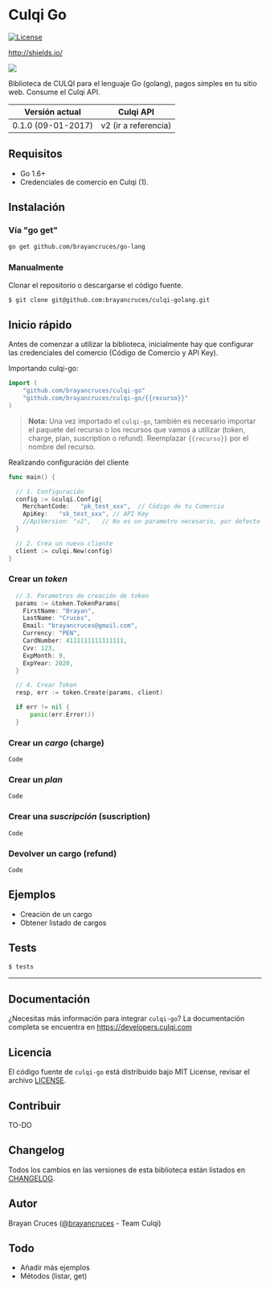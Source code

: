 # Culqi Go 


[![License](https://poser.pugx.org/culqi/culqi-php/license)](https://packagist.org/packages/culqi/culqi-php) 

http://shields.io/

![](http://i.imgur.com/Djajj50.png)


Biblioteca de CULQI para el lenguaje Go (golang), pagos simples en tu sitio web. Consume el Culqi API.

| Versión actual| Culqi API|
|----|----|
| 0.1.0 (09-01-2017) |v2 (ir a referencia)|



## Requisitos 

- Go 1.6+ 
- Credenciales de comercio en Culqi (1).

## Instalación 


### Vía "go get"


```bash
go get github.com/brayancruces/go-lang
```


### Manualmente

Clonar el repositorio o descargarse el código fuente.

```bash
$ git clone git@github.com:brayancruces/culqi-golang.git
```

## Inicio rápido 

Antes de comenzar a utilizar la biblioteca, inicialmente hay que configurar las credenciales del comercio (Código de Comercio y API Key). 

Importando culqi-go:

```go
import (    
    "github.com/brayancruces/culqi-go"
    "github.com/brayancruces/culqi-go/{{recurso}}"
)
```

> **Nota:** Una vez importado  el `culqi-go`, también es necesario importar el paquete del recurso o los recursos que vamos a utilizar (token, charge, plan, suscription o refund). Reemplazar `{{recurso}}` por el nombre del recurso.

Realizando configuración del cliente
```go
func main() {

  // 1. Configuración
  config := &culqi.Config{
    MerchantCode:   "pk_test_xxx",  // Código de tu Comercio
    ApiKey:   "sk_test_xxx", // API Key
    //ApiVersion: "v2",   // No es un parametro necesario, por defecto es la v2
  }

  // 2. Crea un nuevo cliente
  client := culqi.New(config)
}
```
### Crear un *token* 


```go
  // 3. Parametros de creación de token
  params := &token.TokenParams{
    FirstName: "Brayan",
    LastName: "Cruces",
    Email: "brayancruces@gmail.com",
    Currency: "PEN",
    CardNumber: 4111111111111111,
    Cvv: 123,
    ExpMonth: 9,
    ExpYear: 2020,
  }

  // 4. Crear Token
  resp, err := token.Create(params, client)

  if err != nil {
      panic(err.Error())
  }

```

### Crear un *cargo* (charge)

```
Code

```

### Crear un *plan* 

```
Code

```


### Crear una *suscripción* (suscription)  

```
Code

```


### Devolver un cargo (refund)

```
Code

```


## Ejemplos 

- Creación de un cargo 
- Obtener listado de cargos 


## Tests 

```bash
$ tests
```

---

## Documentación 

¿Necesitas más información para integrar `culqi-go`? La documentación completa se encuentra en https://developers.culqi.com


## Licencia 

El código fuente de `culqi-go` está distribuido bajo MIT License, revisar el archivo [LICENSE](LICENSE).


## Contribuir

TO-DO


## Changelog

Todos los cambios en las versiones de esta biblioteca están listados en [CHANGELOG](CHANGELOG).   


## Autor

Brayan Cruces ([@brayancruces](https://github.com/brayancruces) - Team Culqi)  

## Todo 
- Añadir más ejemplos 
- Métodos (listar, get)
